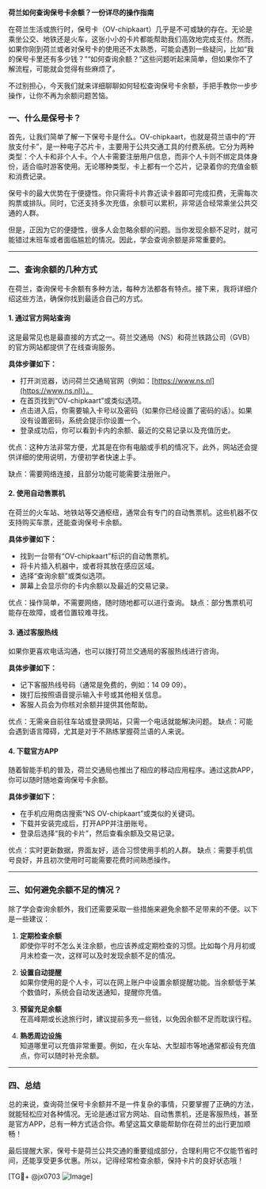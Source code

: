 **荷兰如何查询保号卡余额？一份详尽的操作指南**

在荷兰生活或旅行时，保号卡（OV-chipkaart）几乎是不可或缺的存在。无论是乘坐公交、地铁还是火车，这张小小的卡片都能帮助我们高效地完成支付。然而，如果你刚到荷兰或者对保号卡的使用还不太熟悉，可能会遇到一些疑问，比如“我的保号卡里还有多少钱？”“如何查询余额？”这些问题听起来简单，但如果你不了解流程，可能就会觉得有些麻烦了。

不过别担心，今天我们就来详细聊聊如何轻松查询保号卡余额，手把手教你一步步操作，让你不再为余额问题苦恼。

### 一、什么是保号卡？

首先，让我们简单了解一下保号卡是什么。OV-chipkaart，也就是荷兰语中的“开放支付卡”，是一种电子芯片卡，主要用于公共交通工具的付费系统。它分为两种类型：个人卡和非个人卡。个人卡需要注册用户信息，而非个人卡则不绑定具体身份，适合临时游客使用。无论哪种类型，卡上都有一个芯片，记录着你的充值金额和消费记录。

保号卡的最大优势在于便捷性。你只需将卡片靠近读卡器即可完成扣费，无需每次购票或排队。同时，它还支持多次充值，余额可以累积，非常适合经常乘坐公共交通的人群。

但是，正因为它的便捷性，很多人会忽略余额的问题。当你发现余额不足时，就可能错过末班车或者面临尴尬的情况。因此，学会查询余额是非常重要的。

---

### 二、查询余额的几种方式

在荷兰，查询保号卡余额有多种方法，每种方法都各有特点。接下来，我将详细介绍这些方法，确保你找到最适合自己的方式。

#### 1. **通过官方网站查询**
这是最常见也是最直接的方式之一。荷兰交通局（NS）和荷兰铁路公司（GVB）的官方网站都提供了在线查询服务。

**具体步骤如下：**
- 打开浏览器，访问荷兰交通局官网（例如：[https://www.ns.nl](https://www.ns.nl)）。
- 在首页找到“OV-chipkaart”或类似选项。
- 点击进入后，你需要输入卡号以及密码（如果你已经设置了密码的话）。如果没有设置密码，系统会提示你设置一个。
- 登录成功后，你可以看到卡内的余额、最近的交易记录以及充值历史。

优点：这种方法非常方便，尤其是在你有电脑或手机的情况下。此外，网站还会提供详细的使用说明，方便初学者快速上手。

缺点：需要网络连接，且部分功能可能需要注册账户。

#### 2. **使用自动售票机**
在荷兰的火车站、地铁站等交通枢纽，通常会有专门的自动售票机。这些机器不仅支持购买车票，还能查询保号卡余额。

**具体步骤如下：**
- 找到一台带有“OV-chipkaart”标识的自动售票机。
- 将卡片插入机器中，或者将其放在感应区域。
- 选择“查询余额”或类似选项。
- 屏幕上会显示你的卡内余额以及最近的交易记录。

优点：操作简单，不需要网络，随时随地都可以进行查询。
缺点：部分售票机可能存在故障，或者位置较难寻找。

#### 3. **通过客服热线**
如果你更喜欢电话沟通，也可以拨打荷兰交通局的客服热线进行咨询。

**具体步骤如下：**
- 记下客服热线号码（通常是免费的，例如：14 09 09）。
- 拨打后按照语音提示输入卡号或其他相关信息。
- 客服人员会为你核对余额并提供其他帮助。

优点：无需亲自前往车站或登录网站，只需一个电话就能解决问题。
缺点：可能会遇到语言障碍，尤其是对于不熟练掌握荷兰语的人来说。

#### 4. **下载官方APP**
随着智能手机的普及，荷兰交通局也推出了相应的移动应用程序。通过这款APP，你可以随时随地查询保号卡余额。

**具体步骤如下：**
- 在手机应用商店搜索“NS OV-chipkaart”或类似的关键词。
- 下载并安装完成后，打开APP并注册账号。
- 登录后选择“我的卡片”，然后查看余额及交易记录。

优点：实时更新数据，界面友好，适合习惯使用手机的人群。
缺点：需要手机信号良好，并且初次使用时可能需要花费时间熟悉操作。

---

### 三、如何避免余额不足的情况？

除了学会查询余额外，我们还需要采取一些措施来避免余额不足带来的不便。以下是一些建议：

1. **定期检查余额**  
   即使你平时不怎么关注余额，也应该养成定期检查的习惯。比如每个月月初或月末检查一次，这样可以及时发现余额不足的情况。

2. **设置自动提醒**  
   如果你使用的是个人卡，可以在网上账户中设置余额提醒功能。当余额低于某个数值时，系统会自动发送通知，提醒你充值。

3. **预留充足余额**  
   在高峰期或长途旅行时，建议提前多充一些钱，以免因余额不足而耽误行程。

4. **熟悉周边设施**  
   知道哪里可以充值非常重要。例如，在火车站、大型超市等地通常都设有充值点，你可以随时补充余额。

---

### 四、总结

总的来说，查询荷兰保号卡余额并不是一件复杂的事情，只要掌握了正确的方法，就能轻松应对各种情况。无论是通过官方网站、自动售票机，还是客服热线，甚至是官方APP，总有一种方式适合你。希望这篇文章能帮助你在荷兰的出行更加顺畅！

最后提醒大家，保号卡是荷兰公共交通的重要组成部分，合理利用它不仅能节省时间，还能享受更多优惠。所以，记得经常检查余额，保持卡片的良好状态哦！

[TG💪+ @jx0703 ![Image](https://github.com/user-attachments/assets/dbca1d08-cadb-493c-b0ec-ad6f7a83f270)]